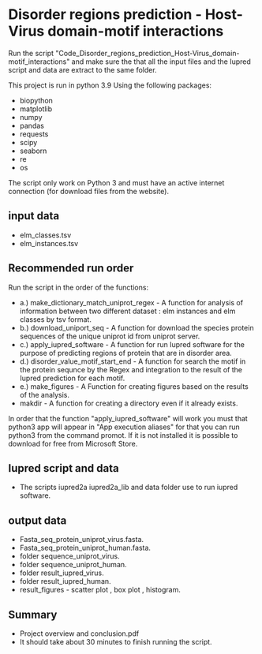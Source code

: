 # Disorder regions prediction - Host-Virus domain-motif interactions
Run the script "Code_Disorder_regions_prediction_Host-Virus_domain-motif_interactions" and make sure the that all the input files and the Iupred script and data are extract to the same folder.

This project is run in python 3.9 Using the following packages:
 - biopython
 - matplotlib
 - numpy
 - pandas
 - requests
 - scipy
 - seaborn
 - re
 - os
 
The script only work on Python 3 and must have an active internet connection (for download files from the website).

## input data
- elm_classes.tsv
- elm_instances.tsv

## Recommended run order
Run the script in the order of the functions:
- a.) make_dictionary_match_uniprot_regex - A function for analysis of information between two different dataset : elm instances and elm classes by tsv format.
-	b.) download_uniport_seq - A function for download the species protein sequences of the unique uniprot id from uniprot server.
-	c.) apply_iupred_software - A function for run Iupred software for the purpose of predicting regions of protein that are in disorder area.
-	d.) disorder_value_motif_start_end - A function for search the motif in the protein sequnce by the Regex and integration to the result of the Iupred prediction for each motif.
-	e.) make_figures - A Function for creating figures based on the results of the analysis.
-	makdir - A function for creating a directory even if it already exists.

In order that the function "apply_iupred_software" will work you must that python3 app will appear in "App execution aliases" for that you can run python3 from the command promot.
If it is not installed it is possible to download for free from Microsoft Store.  

## Iupred script and data
- The scripts iupred2a iupred2a_lib and data folder use to run iupred software.

## output data
- Fasta_seq_protein_uniprot_virus.fasta.
- Fasta_seq_protein_uniprot_human.fasta.
- folder sequence_uniprot_virus.
- folder sequence_uniprot_human.
- folder result_iupred_virus.
- folder result_iupred_human.
- result_figures - scatter plot , box plot , histogram.

## Summary
- Project overview and conclusion.pdf
- It should take about 30 minutes to finish running the script.

